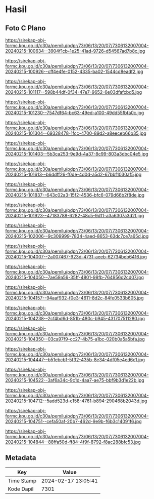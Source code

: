 # Hasil

## Foto C Plano

https://sirekap-obj-formc.kpu.go.id/c30a/pemilu/pdpr/73/06/13/20/07/7306132007004-20240215-100634--3904f1cb-1e25-41ad-9726-d54567ad7b8c.jpg

https://sirekap-obj-formc.kpu.go.id/c30a/pemilu/pdpr/73/06/13/20/07/7306132007004-20240215-100926--cff4e4fe-0152-4335-ba02-1544cd8eadf2.jpg

https://sirekap-obj-formc.kpu.go.id/c30a/pemilu/pdpr/73/06/13/20/07/7306132007004-20240215-101117--598b44df-0f34-47e7-9652-6e03dfafcbd5.jpg

https://sirekap-obj-formc.kpu.go.id/c30a/pemilu/pdpr/73/06/13/20/07/7306132007004-20240215-101230--7547df64-bc63-49ed-a100-49dd55fbfa0c.jpg

https://sirekap-obj-formc.kpu.go.id/c30a/pemilu/pdpr/73/06/13/20/07/7306132007004-20240215-101304--69328478-1fcc-4700-89d2-a8eeceb66b35.jpg

https://sirekap-obj-formc.kpu.go.id/c30a/pemilu/pdpr/73/06/13/20/07/7306132007004-20240215-101403--5b3ca253-9e9d-4a37-8c99-803a3dbc04e5.jpg

https://sirekap-obj-formc.kpu.go.id/c30a/pemilu/pdpr/73/06/13/20/07/7306132007004-20240215-101613--b6ddff26-f0de-4d0d-a5d2-67bbf1030af5.jpg

https://sirekap-obj-formc.kpu.go.id/c30a/pemilu/pdpr/73/06/13/20/07/7306132007004-20240215-101837--643c02a3-15f2-4536-bfc6-079d66b2f8de.jpg

https://sirekap-obj-formc.kpu.go.id/c30a/pemilu/pdpr/73/06/13/20/07/7306132007004-20240215-101923--47183788-6282-48c5-9d11-a3a6307a3d2f.jpg

https://sirekap-obj-formc.kpu.go.id/c30a/pemilu/pdpr/73/06/13/20/07/7306132007004-20240215-102006--9c309999-7834-4aed-8653-63dc7ce7a65d.jpg

https://sirekap-obj-formc.kpu.go.id/c30a/pemilu/pdpr/73/06/13/20/07/7306132007004-20240215-104007--2a007467-923d-4731-aeeb-62734beb6416.jpg

https://sirekap-obj-formc.kpu.go.id/c30a/pemilu/pdpr/73/06/13/20/07/7306132007004-20240215-104050--7ae59a56-35ff-4801-98fb-764956d2cd07.jpg

https://sirekap-obj-formc.kpu.go.id/c30a/pemilu/pdpr/73/06/13/20/07/7306132007004-20240215-104157--94aaf932-f0e3-4611-8d2c-84fe0533b605.jpg

https://sirekap-obj-formc.kpu.go.id/c30a/pemilu/pdpr/73/06/13/20/07/7306132007004-20240215-104238--2cf4bd6d-851b-480c-b945-431707511280.jpg

https://sirekap-obj-formc.kpu.go.id/c30a/pemilu/pdpr/73/06/13/20/07/7306132007004-20240215-104350--03ca97f9-cc27-4b75-a1bc-020b0a5a5bfa.jpg

https://sirekap-obj-formc.kpu.go.id/c30a/pemilu/pdpr/73/06/13/20/07/7306132007004-20240215-104447--b51ebcb1-5f32-435b-8e34-4df05e4ed6c1.jpg

https://sirekap-obj-formc.kpu.go.id/c30a/pemilu/pdpr/73/06/13/20/07/7306132007004-20240215-104522--3af6a34c-9c1d-4aa7-ae75-bbf9b3d1e22b.jpg

https://sirekap-obj-formc.kpu.go.id/c30a/pemilu/pdpr/73/06/13/20/07/7306132007004-20240215-104712--5add523d-c158-4761-b894-290468b2043d.jpg

https://sirekap-obj-formc.kpu.go.id/c30a/pemilu/pdpr/73/06/13/20/07/7306132007004-20240215-104751--cefa50af-20b7-462d-9e9b-f6b3c14091f6.jpg

https://sirekap-obj-formc.kpu.go.id/c30a/pemilu/pdpr/73/06/13/20/07/7306132007004-20240215-104844--88ffa50d-ff84-4f9f-8792-f8ac288bfc53.jpg


## Metadata

| Key        | Value               |
| ---------- | ------------------- |
| Time Stamp | 2024-02-17 13:05:41 |
| Kode Dapil | 7301                |



